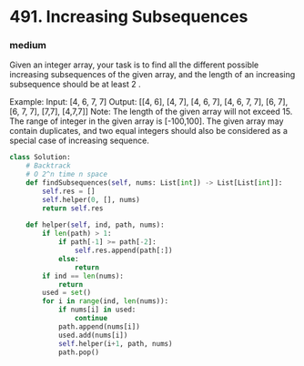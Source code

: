 # 491. Increasing Subsequences
### medium
Given an integer array, your task is to find all the different possible increasing subsequences of the given array, and the length of an increasing subsequence should be at least 2 .

Example:
Input: [4, 6, 7, 7]
Output: [[4, 6], [4, 7], [4, 6, 7], [4, 6, 7, 7], [6, 7], [6, 7, 7], [7,7], [4,7,7]]
Note:
The length of the given array will not exceed 15.
The range of integer in the given array is [-100,100].
The given array may contain duplicates, and two equal integers should also be considered as a special case of increasing sequence.

```python
class Solution:
    # Backtrack
    # O 2^n time n space
    def findSubsequences(self, nums: List[int]) -> List[List[int]]:
        self.res = []
        self.helper(0, [], nums)
        return self.res
    
    def helper(self, ind, path, nums):
        if len(path) > 1:
            if path[-1] >= path[-2]:
                self.res.append(path[:])
            else:
                return
        if ind == len(nums):
            return
        used = set()
        for i in range(ind, len(nums)):
            if nums[i] in used:
                continue
            path.append(nums[i])
            used.add(nums[i])
            self.helper(i+1, path, nums)
            path.pop()
```